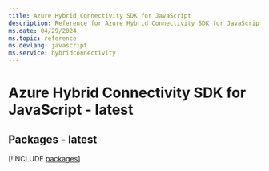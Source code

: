 ```yaml
---
title: Azure Hybrid Connectivity SDK for JavaScript
description: Reference for Azure Hybrid Connectivity SDK for JavaScript
ms.date: 04/29/2024
ms.topic: reference
ms.devlang: javascript
ms.service: hybridconnectivity
---
```

# Azure Hybrid Connectivity SDK for JavaScript - latest
## Packages - latest
[!INCLUDE [packages](hybrid-connectivity-index.md)]